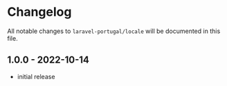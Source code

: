# Changelog

All notable changes to `laravel-portugal/locale` will be documented in this file.

## 1.0.0 - 2022-10-14

- initial release
